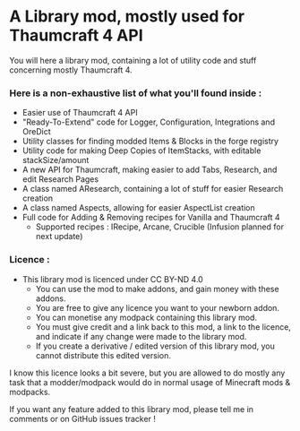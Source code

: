 # A Library mod, mostly used for Thaumcraft 4 API

You will here a library mod, containing a lot of utility code and stuff concerning mostly Thaumcraft 4.

### Here is a non-exhaustive list of what you'll found inside :
- Easier use of Thaumcraft 4 API
- "Ready-To-Extend" code for Logger, Configuration, Integrations and OreDict
- Utility classes for finding modded Items & Blocks in the forge registry
- Utility code for making Deep Copies of ItemStacks, with editable stackSize/amount
- A new API for Thaumcraft, making easier to add Tabs, Research, and edit Research Pages
- A class named AResearch, containing a lot of stuff for easier Research creation
- A class named Aspects, allowing for easier AspectList creation
- Full code for Adding & Removing recipes for Vanilla and Thaumcraft 4
  - Supported recipes : IRecipe, Arcane, Crucible (Infusion planned for next update)

### Licence :
- This library mod is licenced under CC BY-ND 4.0
  - You can use the mod to make addons, and gain money with these addons.
  - You are free to give any licence you want to your newborn addon.
  - You can monetise any modpack containing this library mod.
  - You must give credit and a link back to this mod, a link to the licence, and indicate if any change were made to the library mod.
  - If you create a derivative / edited version of this library mod, you cannot distribute this edited version.

I know this licence looks a bit severe, but you are allowed to do mostly any task that a modder/modpack would do in normal usage of Minecraft mods & modpacks.

If you want any feature added to this library mod, please tell me in comments or on GitHub issues tracker !